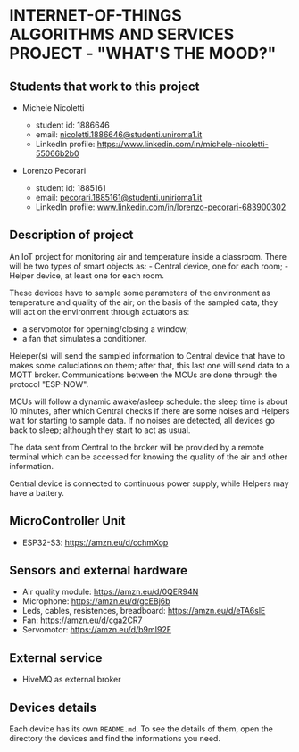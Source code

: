 <h1>INTERNET-OF-THINGS ALGORITHMS AND SERVICES PROJECT - "WHAT'S THE MOOD?"</h1>

<h2>Students that work to this project</h2>

- Michele Nicoletti
	-  student id: 1886646
 	-  email: nicoletti.1886646@studenti.uniroma1.it
  	-  LinkedIn profile: https://www.linkedin.com/in/michele-nicoletti-55066b2b0

- Lorenzo Pecorari
	- student id: 1885161
 	- email: pecorari.1885161@studenti.unirioma1.it
  	- LinkedIn profile: www.linkedin.com/in/lorenzo-pecorari-683900302

<h2>Description of project</h2>
An IoT project for monitoring air and temperature inside a classroom. There will be two types of smart objects as:
- Central device, one for each room;
- Helper device, at least one for each room.

These devices have to sample some parameters of the environment as temperature and quality of the air; on the basis of the sampled data, they will act on the environment through actuators as: 
- a servomotor for operning/closing a window;
- a fan that simulates a conditioner.

Heleper(s) will send the sampled information to Central device that have to makes some caluclations on them; after that, this last one will send data to a MQTT broker. Communications between the MCUs are done through the protocol "ESP-NOW".

 MCUs will follow a dynamic awake/asleep schedule: the sleep time is about 10 minutes, after which Central checks if there are some noises and Helpers wait for starting to sample data. If no noises are detected, all devices go back to sleep; although they start to act as usual.

The data sent from Central to the broker will be provided by a remote terminal which can be accessed for knowing the quality of the air and other information.

Central device is connected to continuous power supply, while Helpers may have a battery.

<h2>MicroController Unit</h2>

- ESP32-S3: https://amzn.eu/d/cchmXop

<h2>Sensors and external hardware</h2>

- Air quality module: https://amzn.eu/d/0QER94N
- Microphone: https://amzn.eu/d/gcEBj6b
- Leds, cables, resistences, breadboard: https://amzn.eu/d/eTA6slE
- Fan: https://amzn.eu/d/cga2CR7
- Servomotor: https://amzn.eu/d/b9mI92F

<h2>External service</h2>

- HiveMQ as external broker

<h2>Devices details</h2>

Each device has its own <code>README.md</code>. To see the details of them, open the directory the devices and find the informations you need.